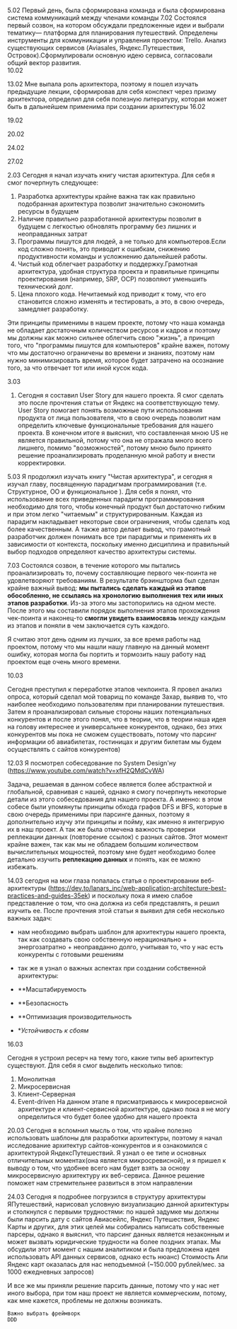 
5.02
Первый день, была сформирована команда и была сформирована система коммуникаций между членами команды
7.02
Состоялся первый созвон, на котором обсуждали предложенные идеи и  выбрали тематику— платформа для планирования путешествий. Определены инструменты для коммуникации и управления проектом: Trello. Анализ существующих сервисов (Aviasales, Яндекс.Путешествия, Островок).Сформулировали основную идею сервиса, согласовали общий вектор развития.  
10.02

13.02
Мне выпала роль архитектора, поэтому я пошел изучать предыдущие лекции, сформировав для себя конспект через призму архитектора, определил для себя полезную литературу, которая может быть в дальнейшем применима при создании архитектуры
16.02

19.02

20.02

24.02

27.02

2.03 
Сегодня я начал изучать книгу чистая архитектура. Для себя я смог почерпнуть следующее:
1. Разработка архитектуры крайне важна так как правильно подобранная архитектура позволит значительно сэкономить ресурсы в будущем
2. Наличие правильно разработанной архитектуры позволит в будущем с легкостью обновлять программу без лишних и неоправданных затрат 
3.  Программы пишутся для людей, а не только для компьютеров.Если код сложно понять, это приводит к ошибкам, снижению продуктивности команды и усложнению дальнейшей работы.
4. Чистый код облегчает разработку и поддержку.Грамотная архитектура, удобная структура проекта и правильные принципы проектирования (например, SRP, OCP) позволяют уменьшить технический долг.
5. Цена плохого кода. Нечитаемый код приводит к тому, что его становится сложно изменять и тестировать, а это, в свою очередь, замедляет разработку.

Эти принципы применимы в нашем проекте, потому что наша команда не обладает достаточным количеством ресурсов и кадров и поэтому мы должны как можно сильнее облегчить свою "жизнь", а принцип того, что "программы пишутся для компьютеров" крайне важен, потому что мы достаточно ограничены во времени и знаниях, поэтому нам нужно минимизировать время, которое будет затрачено на осознание того, за что отвечает тот или иной кусок кода. 

3.03
1. Сегодня я составил User Story для нашего проекта. Я смог сделать это после прочтения статьи от Яндекс на соответствующую тему. User Story помогает понять возможные пути использования продукта от лица пользователя, что в свою очередь позволит нам определить ключевые функциональные требования для нашего проекта. 
В конечном итоге я выяснил, что составленная мною US не является правильной, потому что она не отражала много всего лишнего, помимо "возможностей", потому мною было принято решение проанализировать проделанную мной работу и внести корректировки.

5.03
Я продолжил изучать книгу "Чистая архитектура", и сегодня я изучал главу, посвященную парадигмам программирования (т.е. Структурное, ОО и функциональное ). Для себя я понял, что использование всех приведенных парадигм программирования необходимо для того, чтобы конечный продукт был достаточно гибким и при этом легко "читаемым" и структурированным. Каждая из парадигм накладывает некоторые свои ограничения, чтобы сделать код более качественным. А также автор делает вывод, что грамотный разработчик должен понимать все три парадигмы и применять их в зависимости от контекста, поскольку именно дисциплина и правильный выбор подходов определяют качество архитектуры системы.

7.03 
Состоялся созвон, в течение которого мы пытались проанализировать то, почему составляющие первого чек-поинта не удовлетворяют требованиям. В результате брэиншторма был сделан крайне важный вывод: **мы пытались сделать каждый из этапов обособленно, не ссылаясь на хронологию выполнения тех или иных этапов разработки**. Из-за этого мы застопорились на одном месте. После этого мы составили порядок выполнения этапов прохождения чек-поинта и наконец-то **смогли увидеть взаимосвязь** между каждым из этапов и поняли в чем заключается суть каждого. 

Я считаю этот день одним из лучших, за все время работы над проектом, потому что мы нашли нашу главную на данный момент ошибку, которая могла бы портить и тормозить нашу работу над проектом еще очень много времени.

10.03

Сегодня преступил к переработке этапов чекпоинта. Я провел анализ опроса, который сделал мой товарищ по команде Захар, выявив то, что наиболее необходимо пользователям при планировании путешествия. Затем я проанализировал сильные стороны наших потенциальных конкурентов и после этого понял, что в теории, что в теории наша идея на голову интереснее и универсальнее конкурентов, однако, без этих конкурентов мы пока не сможем существовать, потому что парсинг информации об авиабилетах, гостиницах и другим билетам мы будем осуществлять с сайтов конкурентов)

12.03 
Я посмотрел собеседование по System Design'ну (https://www.youtube.com/watch?v=xfH2QMdCvWA)

Задача, решаемая в данном собесе является более абстрактной и глобальной, сравнивая с нашей, однако я смогу почерпнуть некоторые детали из этого собеседования для нашего проекта. А именно: в этом собесе были упомянуты принципы обхода графов DFS и BFS, которые в свою очередь применимы при парсинге данных, поэтому я дополнительно изучу эти принципы и пойму, как именно я интегрирую их в наш проект. А так же была отмечена важность проверки реплекации данных (повторение ссылок) с разных сайтов. Этот момент крайне важен, так как мы не обладаем большим количеством вычислительных мощностей, поэтому мне будет необходимо более детально изучить **реплекацию данных** и понять, как ее можно избежать. 

14.03
сегодня на мои глаза попалась статья о проектировании веб-архитектуры (https://dev.to/lanars_inc/web-application-architecture-best-practices-and-guides-35ek) и поскольку пока я имею слабое представление о том, что она должна из себя представлять, я решил изучить ее. 
После прочтения этой статьи я выявил для себя несколько важных задач:
- нам необходимо выбрать шаблон для архитектуры нашего проекта, так как создавать свою собственную нерационально + энергозатратно + неоправданно долго, учитывая то, что у нас есть конкуренты с готовыми решениям
- так же я узнал о важных аспектах при создании собственной архитектуры: 
-  **Масштабируемость
    
- **Безопасность
    
- **Оптимизация производительность
    
- **Устойчивость к сбоям*


16.03

Сегодня я устроил ресерч на тему того, какие типы веб архитектур существуют. 
Для себя я смог выделить несколько типов:
1. Монолитная
2. Микросервисная 
3. Клиент-Серверная
4. Event-driven
На данном этапе я присматриваюсь к микросервисной архитектуре и клиент-сервисной архитектуре, однако пока я не могу определиться что будет более удобно для нашего проекта

20.03 Сегодня я вспомнил мысль о том, что крайне полезно использовать шаблоны для разработки архитектуры, поэтому я начал исследование архитектур сайтов-конкурентов и я ознакомился с архитектурой ЯндексПутешествий. Я узнал о ее типе и основных отличительных моментах(она является микросревисной), и я пришел к выводу о том, что удобнее всего нам будет взять за основу микросервисную архитектуру их веб-сервиса. Данное решение поможет нам стремительнее развиться в этом направлении


24.03 Сегодня я подробнее погрузился в структуру архитектуры ЯПутешествий, нарисовал условную визуализацию данной архитектуры и столкнулся с первыми трудностями: по нашей задумке мы должны были парсить дату с сайтов Авиасейлс, Яндекс Путешествия, Яндекс Карты и других, для этих целей мы собирались написать собственные парсеры, однако я выяснил, что парсинг данных является незаконным и может вызвать юридические трудности на более поздних этапах. Мы обсудили этот момент с нашим аналитиком и была предложена идея использовать API данных сервисов, однако есть нюанс)
Стоимость Апи Яндекс карт оказалась для нас неподъемной (~150.000 рублей/мес. за 1000 ежедневных запросов)

 И все же мы приняли решение парсить данные, потому что у нас нет иного выбора, при том наш проект не является коммерческим, потому, как мне кажется, проблемы не должны возникать. 
 
 
 
 
 
    Важно выбрать фреймворк
    DDD